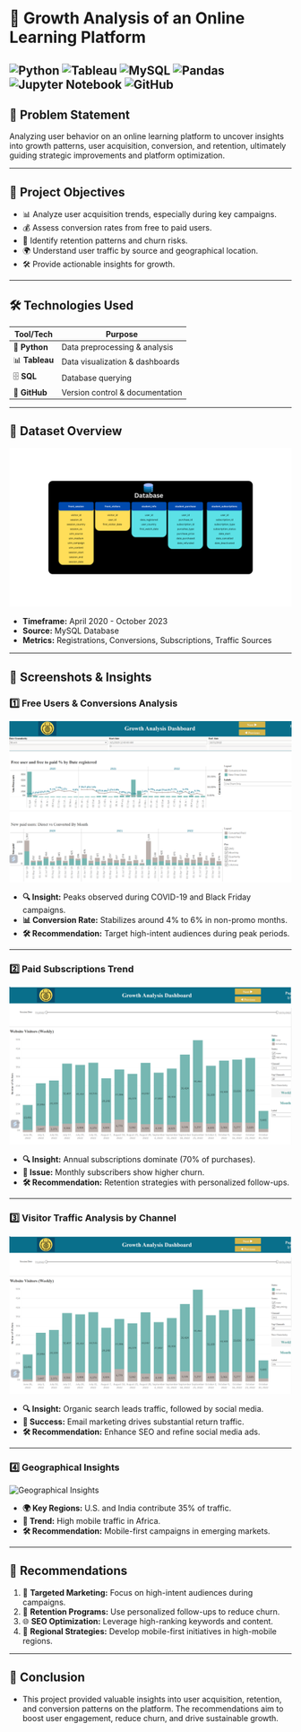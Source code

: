 # 🚀 **Growth Analysis of an Online Learning Platform**  

![Python](https://img.shields.io/badge/Python-3670A0?style=for-the-badge&logo=python&logoColor=ffdd54) ![Tableau](https://img.shields.io/badge/Tableau-E97627?style=for-the-badge&logo=tableau&logoColor=white) ![MySQL](https://img.shields.io/badge/MySQL-4479A1?style=for-the-badge&logo=mysql&logoColor=white) ![Pandas](https://img.shields.io/badge/Pandas-150458?style=for-the-badge&logo=pandas&logoColor=white) ![Jupyter Notebook](https://img.shields.io/badge/Jupyter-F37626?style=for-the-badge&logo=jupyter&logoColor=white) ![GitHub](https://img.shields.io/badge/GitHub-181717?style=for-the-badge&logo=github&logoColor=white)  
---

## 📝 **Problem Statement**  
Analyzing user behavior on an online learning platform to uncover insights into growth patterns, user acquisition, conversion, and retention, ultimately guiding strategic improvements and platform optimization.

---

## 🎯 **Project Objectives**  
- 📊 Analyze user acquisition trends, especially during key campaigns.  
- 💰 Assess conversion rates from free to paid users.  
- 🔄 Identify retention patterns and churn risks.  
- 🌍 Understand user traffic by source and geographical location.  
- 🛠️ Provide actionable insights for growth.  

---

## 🛠️ **Technologies Used**  
| Tool/Tech   | Purpose                           |  
|-------------|-----------------------------------|  
| 🐍 **Python**   | Data preprocessing & analysis      |  
| 📊 **Tableau** | Data visualization & dashboards |  
| 🗄️ **SQL**       | Database querying                 |  
| 📝 **GitHub**    | Version control & documentation    |  

---

## 📁 **Dataset Overview**  
![Database](https://github.com/Gkkumar2/Growth-Analysis-on-online-learning-platform/blob/main/Screenshots/Front%20Session.png)  

- **Timeframe:** April 2020 - October 2023  
- **Source:** MySQL Database  
- **Metrics:** Registrations, Conversions, Subscriptions, Traffic Sources  

---

## 📸 **Screenshots & Insights**

### 1️⃣ **Free Users & Conversions Analysis**  
![Free Users & Conversions](https://github.com/Gkkumar2/Growth-Analysis-on-online-learning-platform/blob/main/Screenshots/Screenshot%202024-11-27%20172008.png)

- **🔍 Insight:** Peaks observed during COVID-19 and Black Friday campaigns.  
- **📊 Conversion Rate:** Stabilizes around 4% to 6% in non-promo months.  
- **🛠️ Recommendation:** Target high-intent audiences during peak periods.  

---

### 2️⃣ **Paid Subscriptions Trend**  
![Paid Subscriptions](https://github.com/Gkkumar2/Growth-Analysis-on-online-learning-platform/blob/main/Screenshots/Screenshot%202024-11-27%20172246.png) 

- **🔍 Insight:** Annual subscriptions dominate (70% of purchases).  
- **🚩 Issue:** Monthly subscribers show higher churn.  
- **🛠️ Recommendation:** Retention strategies with personalized follow-ups.  

---

### 3️⃣ **Visitor Traffic Analysis by Channel**  
![Paid Subscriptions](https://github.com/Gkkumar2/Growth-Analysis-on-online-learning-platform/blob/main/Screenshots/Screenshot%202024-11-27%20172246.png) 

- **🔍 Insight:** Organic search leads traffic, followed by social media.  
- **📧 Success:** Email marketing drives substantial return traffic.  
- **🛠️ Recommendation:** Enhance SEO and refine social media ads.  

---

### 4️⃣ **Geographical Insights**  
![Geographical Insights](./screenshots/geographical_insights.png)  

- **🌍 Key Regions:** U.S. and India contribute 35% of traffic.  
- **📱 Trend:** High mobile traffic in Africa.  
- **🛠️ Recommendation:** Mobile-first campaigns in emerging markets.  

---

## 📌 **Recommendations**  
1. 🎯 **Targeted Marketing:** Focus on high-intent audiences during campaigns.  
2. 🔄 **Retention Programs:** Use personalized follow-ups to reduce churn.  
3. 🌐 **SEO Optimization:** Leverage high-ranking keywords and content.  
4. 📱 **Regional Strategies:** Develop mobile-first initiatives in high-mobile regions.  

---

## 🏁 **Conclusion**
- This project provided valuable insights into user acquisition, retention, and conversion patterns on the platform. The recommendations aim to boost user engagement, reduce churn, and drive 
  sustainable growth.
  
